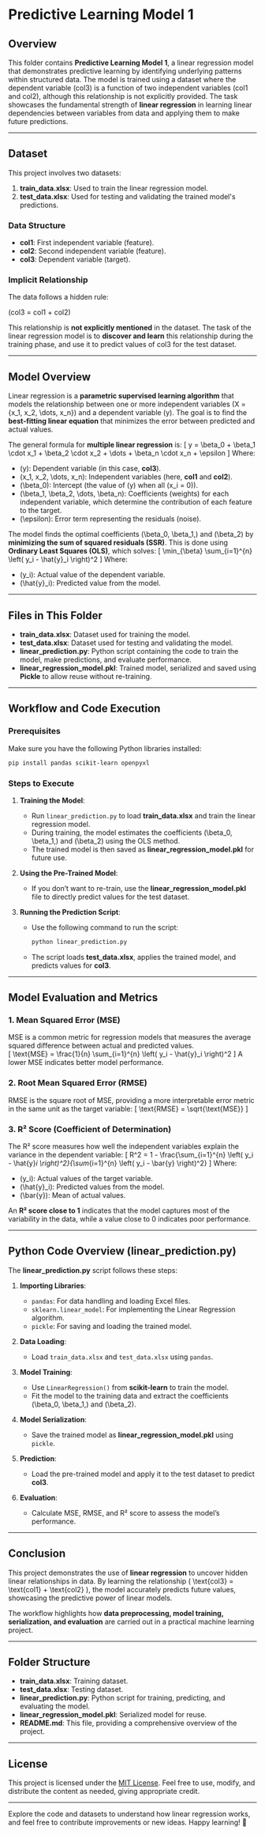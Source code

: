 # Predictive Learning Model 1

## Overview

This folder contains **Predictive Learning Model 1**, a linear regression model that demonstrates predictive learning by identifying underlying patterns within structured data. The model is trained using a dataset where the dependent variable (col3) is a function of two independent variables (col1 and col2), although this relationship is not explicitly provided. The task showcases the fundamental strength of **linear regression** in learning linear dependencies between variables from data and applying them to make future predictions.

---

## Dataset

This project involves two datasets: 

1. **train_data.xlsx**: Used to train the linear regression model.  
2. **test_data.xlsx**: Used for testing and validating the trained model's predictions.

### Data Structure

- **col1**: First independent variable (feature).  
- **col2**: Second independent variable (feature).  
- **col3**: Dependent variable (target).  

### Implicit Relationship  
The data follows a hidden rule:  

\(col3 = col1 + col2\)


This relationship is **not explicitly mentioned** in the dataset. The task of the linear regression model is to **discover and learn** this relationship during the training phase, and use it to predict values of col3 for the test dataset.

---

## Model Overview

Linear regression is a **parametric supervised learning algorithm** that models the relationship between one or more independent variables \(X = \{x_1, x_2, \dots, x_n\}\) and a dependent variable \(y\). The goal is to find the **best-fitting linear equation** that minimizes the error between predicted and actual values.

The general formula for **multiple linear regression** is:
\[
y = \beta_0 + \beta_1 \cdot x_1 + \beta_2 \cdot x_2 + \dots + \beta_n \cdot x_n + \epsilon
\]
Where:
- \(y\): Dependent variable (in this case, **col3**).  
- \(x_1, x_2, \dots, x_n\): Independent variables (here, **col1** and **col2**).  
- \(\beta_0\): Intercept (the value of \(y\) when all \(x_i = 0\)).  
- \(\beta_1, \beta_2, \dots, \beta_n\): Coefficients (weights) for each independent variable, which determine the contribution of each feature to the target.  
- \(\epsilon\): Error term representing the residuals (noise).

The model finds the optimal coefficients \(\beta_0, \beta_1,\) and \(\beta_2\) by **minimizing the sum of squared residuals (SSR)**. This is done using **Ordinary Least Squares (OLS)**, which solves:
\[
\min_{\beta} \sum_{i=1}^{n} \left( y_i - \hat{y}_i \right)^2
\]
Where:
- \(y_i\): Actual value of the dependent variable.  
- \(\hat{y}_i\): Predicted value from the model.  

---

## Files in This Folder

- **train_data.xlsx**: Dataset used for training the model.  
- **test_data.xlsx**: Dataset used for testing and validating the model.  
- **linear_prediction.py**: Python script containing the code to train the model, make predictions, and evaluate performance.  
- **linear_regression_model.pkl**: Trained model, serialized and saved using **Pickle** to allow reuse without re-training.

---

## Workflow and Code Execution

### Prerequisites
Make sure you have the following Python libraries installed:
```bash
pip install pandas scikit-learn openpyxl
```

### Steps to Execute

1. **Training the Model**:
   - Run `linear_prediction.py` to load **train_data.xlsx** and train the linear regression model.
   - During training, the model estimates the coefficients \(\beta_0, \beta_1,\) and \(\beta_2\) using the OLS method.
   - The trained model is then saved as **linear_regression_model.pkl** for future use.

2. **Using the Pre-Trained Model**:
   - If you don’t want to re-train, use the **linear_regression_model.pkl** file to directly predict values for the test dataset.

3. **Running the Prediction Script**:
   - Use the following command to run the script:
     ```bash
     python linear_prediction.py
     ```
   - The script loads **test_data.xlsx**, applies the trained model, and predicts values for **col3**.

---

## Model Evaluation and Metrics

### 1. Mean Squared Error (MSE)  
MSE is a common metric for regression models that measures the average squared difference between actual and predicted values.  
\[
\text{MSE} = \frac{1}{n} \sum_{i=1}^{n} \left( y_i - \hat{y}_i \right)^2
\]
A lower MSE indicates better model performance.

### 2. Root Mean Squared Error (RMSE)  
RMSE is the square root of MSE, providing a more interpretable error metric in the same unit as the target variable:
\[
\text{RMSE} = \sqrt{\text{MSE}}
\]

### 3. R² Score (Coefficient of Determination)  
The R² score measures how well the independent variables explain the variance in the dependent variable:
\[
R^2 = 1 - \frac{\sum_{i=1}^{n} \left( y_i - \hat{y}_i \right)^2}{\sum_{i=1}^{n} \left( y_i - \bar{y} \right)^2}
\]
Where:
- \(y_i\): Actual values of the target variable.
- \(\hat{y}_i\): Predicted values from the model.
- \(\bar{y}\): Mean of actual values.

An **R² score close to 1** indicates that the model captures most of the variability in the data, while a value close to 0 indicates poor performance.

---

## Python Code Overview (linear_prediction.py)

The **linear_prediction.py** script follows these steps:

1. **Importing Libraries**:
   - `pandas`: For data handling and loading Excel files.
   - `sklearn.linear_model`: For implementing the Linear Regression algorithm.
   - `pickle`: For saving and loading the trained model.

2. **Data Loading**:
   - Load `train_data.xlsx` and `test_data.xlsx` using `pandas`.

3. **Model Training**:
   - Use `LinearRegression()` from **scikit-learn** to train the model.
   - Fit the model to the training data and extract the coefficients \(\beta_0, \beta_1,\) and \(\beta_2\).

4. **Model Serialization**:
   - Save the trained model as **linear_regression_model.pkl** using `pickle`.

5. **Prediction**:
   - Load the pre-trained model and apply it to the test dataset to predict **col3**.

6. **Evaluation**:
   - Calculate MSE, RMSE, and R² score to assess the model’s performance.

---

## Conclusion

This project demonstrates the use of **linear regression** to uncover hidden linear relationships in data. By learning the relationship \( \text{col3} = \text{col1} + \text{col2} \), the model accurately predicts future values, showcasing the predictive power of linear models. 

The workflow highlights how **data preprocessing, model training, serialization, and evaluation** are carried out in a practical machine learning project.

---

## Folder Structure

- **train_data.xlsx**: Training dataset.  
- **test_data.xlsx**: Testing dataset.  
- **linear_prediction.py**: Python script for training, predicting, and evaluating the model.  
- **linear_regression_model.pkl**: Serialized model for reuse.  
- **README.md**: This file, providing a comprehensive overview of the project.

---

## License

This project is licensed under the [MIT License](LICENSE). Feel free to use, modify, and distribute the content as needed, giving appropriate credit.

---

Explore the code and datasets to understand how linear regression works, and feel free to contribute improvements or new ideas. Happy learning! 🎯
